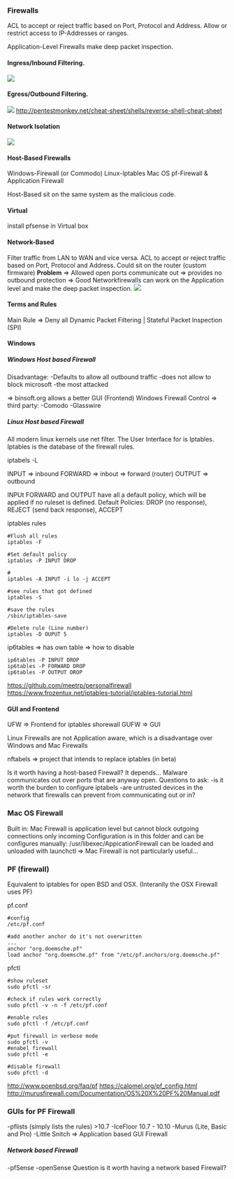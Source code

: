 ### Firewalls
ACL to accept or reject traffic based on Port, Protocol and Address.
Allow or restrict access to IP-Addresses or ranges.

Application-Level Firewalls make deep packet inspection.

#### Ingress/Inbound Filtering.
![](images/inbound.png)

#### Egress/Outbound Filtering. 
![](images/outbound.png)
http://pentestmonkey.net/cheat-sheet/shells/reverse-shell-cheat-sheet

#### Network Isolation
![](images/networkisolation.png)

#### Host-Based Firewalls
Windows-Firewall (or Commodo)
Linux-Iptables
Mac OS pf-Firewall & Application Firewall

Host-Based sit on the same system as the malicious code.

#### Virtual
install pfsense in Virtual box

#### Network-Based
Filter traffic from LAN to WAN and vice versa.
ACL to accept or reject traffic based on Port, Protocol and Address.
Could sit on the router (custom firmware)
**Problem** => Allowed open ports communicate out => provides no outbound protection => Good Networkfirewalls can work on the Application level and make the deep packet inspection.
![](images/networkfirewall.png.png)

#### Terms and Rules
Main Rule => Deny all
Dynamic Packet Filtering | Stateful Packet Inspection (SPI)

#### Windows

##### Windows Host based Firewall
Disadvantage:
-Defaults to allow all outbound traffic
-does not allow to block microsoft
-the most attacked

=> binsoft.org allows a better GUI (Frontend) Windows Firewall Control
=> third party:
-Comodo
-Glasswire

##### Linux Host based Firewall
All modern linux kernels use net filter. The User Interface for is Iptables.
Iptables is the database of the firewall rules.

iptabels -L

INPUT => inbound
FORWARD => inbout => forward (router)
OUTPUT => outbound

INPUt FORWARD and OUTPUT have all a default policy, which will be applied if no ruleset is defined.
Default Policies: DROP (no response), REJECT (send back response), ACCEPT

iptables rules
```shell
#Flush all rules
iptables -F

#Set default policy
iptables -P INPUT DROP

#
iptables -A INPUT -i lo -j ACCEPT

#see rules that got defined
iptables -S

#save the rules
/sbin/iptables-save

#Delete rule (Line number)
iptables -D OUPUT 5 

```

ip6tables => has own table => how to disable
```
ip6tables -P INPUT DROP
ip6tables -P FORWARD DROP
ip6tables -P OUTPUT DROP
```

https://github.com/meetrp/personalfirewall
https://www.frozentux.net/iptables-tutorial/iptables-tutorial.html

#### GUI and Frontend
UFW => Frontend for iptables
shorewall
GUFW => GUI

Linux Firewalls are not Application aware, which is a disadvantage over Windows and Mac Firewalls

nftabels => project that intends to replace iptables (in beta)

Is it worth having a host-based Firewall?
It depends... Malware communicates out over ports that are anyway open.
Questions to ask:
-is it worth the burden to configure iptabels
-are untrusted devices in the network that firewalls can prevent from communicating out or in?

### Mac OS Firewall
Built in: Mac Firewall is application level but cannot block outgoing connections only incoming
Configuration is in this folder and can be configures manually:
/usr/libexec/AppicationFirewall
can be loaded and unloaded with launchctl
=> Mac Firewall is not particularly useful...

### PF (firewall) 
Equivalent to iptables for open BSD and OSX. 
(Interanlly the OSX Firewall uses PF)

pf.conf
```shell
#config
/etc/pf.conf

#add another anchor do it's not overwritten
...
anchor "org.doemsche.pf"
load anchor "org.doemsche.pf" from "/etc/pf.anchors/org.doemsche.pf"

```


pfctl
```shell
#show ruleset
sudo pfctl -sr

#check if rules work correctly
sudo pfctl -v -n -f /etc/pf.conf

#enable rules
sudo pfctl -f /etc/pf.conf

#put firewall in verbose mode
sudo pfctl -v
#enabel firewall
sudo pfctl -e

#disable firewall
sudo pfctl -d
```

http://www.poenbsd.org/faq/pf
https://calomel.org/pf_config.html
http://murusfirewall.com/Documentation/OS%20X%20PF%20Manual.pdf

### GUIs for PF Firewall
-pflists (simply lists the rules) >10.7
-IceFloor 10.7 - 10.10
-Murus (Lite, Basic and Pro)
-Little Snitch => Application based GUI Firewall


##### Network based Firewall
-pfSense
-openSense
Question is it worth having a network based Firewall?


